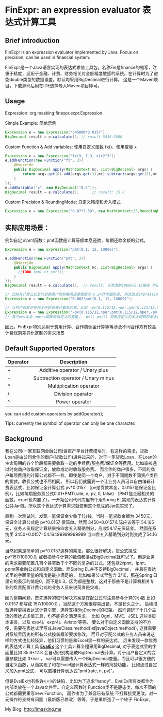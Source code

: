 # FinExpr: an expression evaluator  表达式计算工具

## Brief introduction
FinExpr is an expression evaluator  implemented by Java. Focus on precision, can be used in financial system.

FinExpr是一个Java语言实现的表达式求值工具包。名称Fin是finance的缩写，注重于精度，适用于金融、计费、财务相关对金额精度敏感的系统。在计算时为了避免double类型的数据误差，默认均采用BigDecimal进行计算。 这是一个Maven项目，下载源码后用在IDE选择导入Maven项目即可。
  
## Usage

Expression: org.masking.finexpr.expr.Expression

Simple Example: 简单示例

```Java
Expression e = new Expression("345000*0.0157");
BigDecimal result = e.calculate(); // result 5416.5000
```
  
Custom Function & Add variables: 使用自定义函数 fx()、使用变量 x

```Java
Expression e = new Expression("fx(9, 7.3, x)+2^3");
e.addFunction(new Function("fx", 3){
	@Override
	public BigDecimal apply(MathContext mc, List<BigDecimal> args) {
		return args.get(0).add(args.get(1),mc).subtract(args.get(2),mc);
	}
});
e.addVariable("x", new BigDecimal("8.5"));	
BigDecimal result = e.calculate();		// result: 15.8
```
  
Custom Precision & RoundingMode: 自定义精度和舍入模式

```Java
Expression e = new Expression("0.07*2.59", new MathContext(25,RoundingMode.HALF_UP));
```

## 实际应用场景：

例如自定义pmt函数：pmt函数是计算等额本息还款，每期还款金额的公式。

```Java
Expression e = new Expression("pmt(0.1, 12, 10000)");

e.addFunction(new Function("pmt", 3){
	@Override
	public BigDecimal apply(MathContext mc, List<BigDecimal> args) {
	  //TODO impl of pmt();
	}
});
BigDecimal result = e.calculate();	// result: 计算借款10000元 12期还 年化利率10%，等额本息每期还款金额

// 比如有计费公式是向贷款商户收取每期还款金额的 0.2%作为服务费, 则表达式Expression改成 0.002*pmt(利率, 期数, 本金) 即可
Expression e = new Expression("0.002*pmt(0.1, 12, 10000)");

// 当然也有其他各种复杂的收费计算表达式，比如 -pv(0.115/12,nper,pmt(0.115/12,nper,-pv)-pmt(0.09/12,nper,-pv))
Expression e = new Expression("-pv(0.115/12,nper,pmt(0.115/12,nper,-pv)-pmt(0.09/12,nper,-pv))");
// 其中pv=本金 nper=期数是自定义的变量；  pv() pmt() 则是自定义的本金函数和年金函数；如何自定义变量和函数见 Usage。

```
因此，FinExpr特别适用于费用计算、合作商佣金计算等等涉及不同合作方有较高计费规则差异化定制的需求场景
 
  
## Default Supported Operators

| Operator        | Description           | 
| ------------- |:-------------:| 
| +   | Additive operator / Unary plus | 
| -    | Subtraction operator / Unary minus|   
| *    | Multiplication operator    |    
| /    | Division operator       |    
| ^    | Power operator          |    
  
you can add custom operators by addOperator();   
  
Tips: currently the symbol of operator can only be one character.
  

## Background

我在公司(一家互联网金融公司)做资产平台计费模块时，有这样的需求，贷款Loan是由公司合作的商户(贷款公司)进件过来的，对于一笔贷款Loan，在Loan的生命周期的各个阶段都需要收取一定的手续费/服务费/保证金等费用。比如审核通过时向商户收取保证金，放款成功时收取服务费。 而合作的商户很多，不同的商户每项费用的计算公式都不一样。即使是同一个商户，对于不同期数不同资产类目的贷款，收费公式也不尽相同。 所以我们就需要一个让业务人员可以自由编辑计费表达式，比如保证金计算公式 pv\*0.0157 （pv是贷款本金，0.0157是保证金比例），比如每期服务费公式0.01\*PMT(rate, n, pv, 0, false) （PMT是金融相关的函数，excel也内置了）。一开始公司代码库里有个用Spring EL实现的表达式计算公共Jar包。所以这个表达式计算需求就使用这个现成的Jar包实现了。

直到一次测试时，发现一笔保证金少收了1分钱，当时一笔贷款金额为 3450元，保证金计算公式是 pv\*0.0157 很简单。然而 3450\*0.0157实际应该等于 54.165元，业务人员规定计算结果按四舍五入精确到分，应收54.17元保证金。 然而在系统里 3450\*0.0157=54.16499999999999  当四舍五入精确到分时则变成了54.16元。

当然如果是简单的 pv\*0.0157这样的乘法，那么很好解决，把公式换成 pv\*157/10000.0,  或者把参与计算的数值都换成BigDecimal就可以了。但是业务的需求需要配置几百个甚至数千个不同的复杂的公式，还包括对pmt、ipmt、ppmt等金融公式和自定义函数。而Spring EL并不支持BigDecimal， 并且在表达式里的字面常量的精度是最小满足的， 比如如果公式里包含  3/10，那在Spring El里它的表示的值是0，而不是0.3，因为都是整数，这对于那些不是计算机相关专业的负责配置计费公式的业务人员来说简直是灾难。

因为排期问题，首先选择的临时解决方案是在配公式时注意参与计算的小数 比如 0.0157 都写成 157/10000.0 。当然这个方案很容易出错，不是长久之计。
后续准备选择更换表达式计算引擎，选择支持BigDecimal的框架。
然而调研了十几个主流的表达式求值工具，均不能完全满足需求。
比如 Ognl、MVE、JSEL 这些类脚本语言，以及 exp4j、expr4j、Aviator等等。
要么对于自定义函数支持的不方便，需要在表达式里写成JavaClass.method()或javaObject.method(), 这就需要对系统里历史的所有公式按新框架要求修改， 而且对于配公式的业务人员来说这样的方式也比较怪异，他们习惯的是和Excel里一样的表达式。
后来发现一款优秀的表达式计算工具 **[EvalEx](https://github.com/uklimaschewski/EvalEx)** 这个工具计算全程采用BigDecimal, 对于表达式里的字面量比如 35.6\*12.3 会自动识别构造成BigDecimal去计算。对于用户自定义的变量参数比如 3\*var ， var可以需要传入一个BigDecimal变量。而且可以很方便的自定义函数，从而实现了和在Excel里计算表达式一样的简捷功能， 比如通过自定义加入pmt公式， 可以直接计算表达式"pmt(rate, n, pv)"。

但是EvalEx也有些许小小的缺陷，比如为了追求“handy”，EvalEx所有类都作为内部类放在一个Java文件里。自定义函数时 Function类不是静态类，每次不同的公式都需要重写new Function， 而作者为了兼容已有系统 不打算接受更改。对一元操作符支持有问题（最新版已修改）等等。于是重新造了一个轮子 FinExpr。
  
My Blog: http://imasking.me
